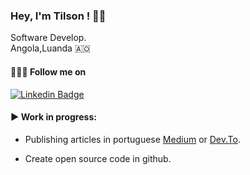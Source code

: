 ### Hey, I'm Tilson ! 👋🏾
Software Develop. <br>
Angola,Luanda 🇦🇴

#### 🚶🏾‍♂️ Follow me on 


[![Linkedin Badge](https://img.shields.io/badge/-LinkedIn-blue?style=flat-square&logo=Linkedin&logoColor=white&link=https://www.linkedin.com/in/cloudson/)](https://www.linkedin.com/in/tilson-lucas-mateus-46a59b1aa/)

#### ▶️ Work in progress:
- Publishing articles in portuguese [Medium](https://medium.com/@tilsonmat) or [Dev.To](https://dev.to/tilsonm17). 

- Create open source code in github.  

